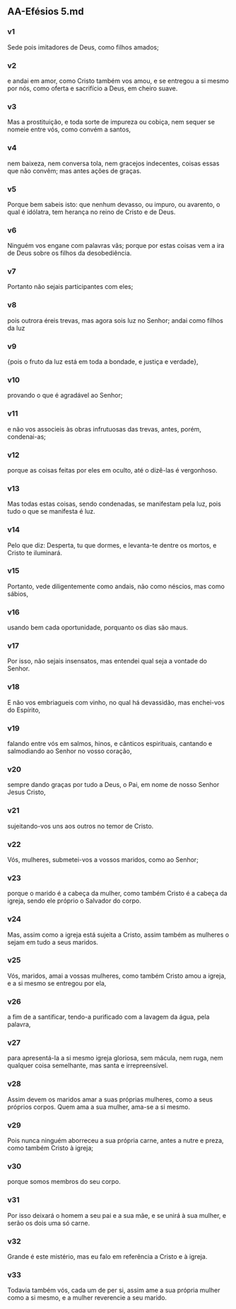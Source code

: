 ## AA-Efésios 5.md
### v1
 Sede pois imitadores de Deus, como filhos amados;
### v2
 e andai em amor, como Cristo também vos amou, e se entregou a si mesmo por nós, como oferta e sacrifício a Deus, em cheiro suave.
### v3
 Mas a prostituição, e toda sorte de impureza ou cobiça, nem sequer se nomeie entre vós, como convém a santos,
### v4
 nem baixeza, nem conversa tola, nem gracejos indecentes, coisas essas que não convêm; mas antes ações de graças.
### v5
 Porque bem sabeis isto: que nenhum devasso, ou impuro, ou avarento, o qual é idólatra, tem herança no reino de Cristo e de Deus.
### v6
 Ninguém vos engane com palavras vãs; porque por estas coisas vem a ira de Deus sobre os filhos da desobediência.
### v7
 Portanto não sejais participantes com eles;
### v8
 pois outrora éreis trevas, mas agora sois luz no Senhor; andai como filhos da luz
### v9
 {pois o fruto da luz está em toda a bondade, e justiça e verdade},
### v10
 provando o que é agradável ao Senhor;
### v11
 e não vos associeis às obras infrutuosas das trevas, antes, porém, condenai-as;
### v12
 porque as coisas feitas por eles em oculto, até o dizê-las é vergonhoso.
### v13
 Mas todas estas coisas, sendo condenadas, se manifestam pela luz, pois tudo o que se manifesta é luz.
### v14
 Pelo que diz: Desperta, tu que dormes, e levanta-te dentre os mortos, e Cristo te iluminará.
### v15
 Portanto, vede diligentemente como andais, não como néscios, mas como sábios,
### v16
 usando bem cada oportunidade, porquanto os dias são maus.
### v17
 Por isso, não sejais insensatos, mas entendei qual seja a vontade do Senhor.
### v18
 E não vos embriagueis com vinho, no qual há devassidão, mas enchei-vos do Espírito,
### v19
 falando entre vós em salmos, hinos, e cânticos espirituais, cantando e salmodiando ao Senhor no vosso coração,
### v20
 sempre dando graças por tudo a Deus, o Pai, em nome de nosso Senhor Jesus Cristo,
### v21
 sujeitando-vos uns aos outros no temor de Cristo.
### v22
 Vós, mulheres, submetei-vos a vossos maridos, como ao Senhor;
### v23
 porque o marido é a cabeça da mulher, como também Cristo é a cabeça da igreja, sendo ele próprio o Salvador do corpo.
### v24
 Mas, assim como a igreja está sujeita a Cristo, assim também as mulheres o sejam em tudo a seus maridos.
### v25
 Vós, maridos, amai a vossas mulheres, como também Cristo amou a igreja, e a si mesmo se entregou por ela,
### v26
 a fim de a santificar, tendo-a purificado com a lavagem da água, pela palavra,
### v27
 para apresentá-la a si mesmo igreja gloriosa, sem mácula, nem ruga, nem qualquer coisa semelhante, mas santa e irrepreensível.
### v28
 Assim devem os maridos amar a suas próprias mulheres, como a seus próprios corpos. Quem ama a sua mulher, ama-se a si mesmo.
### v29
 Pois nunca ninguém aborreceu a sua própria carne, antes a nutre e preza, como também Cristo à igreja;
### v30
 porque somos membros do seu corpo.
### v31
 Por isso deixará o homem a seu pai e a sua mãe, e se unirá à sua mulher, e serão os dois uma só carne.
### v32
 Grande é este mistério, mas eu falo em referência a Cristo e à igreja.
### v33
 Todavia também vós, cada um de per si, assim ame a sua própria mulher como a si mesmo, e a mulher reverencie a seu marido.

